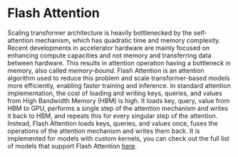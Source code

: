 # Flash Attention

Scaling transformer architecture is heavily bottlenecked by the self-attention mechanism, which has quadratic time and memory complexity. Recent developments in accelerator hardware are mainly focused on enhancing compute capacities and not memory and transferring data between hardware. This results in attention operation having a bottleneck in memory, also called _memory-bound_. Flash Attention is an attention algorithm used to reduce this problem and scale transformer-based models more efficiently, enabling faster training and inference. 
In standard attention implementation, the cost of loading and writing keys, queries, and values from High Bandwidth Memory (HBM) is high. It loads key, query, value from HBM to GPU, performs a single step of the attention mechanism and writes it back to HBM, and repeats this for every singular step of the attention. Instead, Flash Attention loads keys, queries, and values once, fuses the operations of the attention mechanism and writes them back. 
It is implemented for models with custom kernels, you can check out the full list of models that support Flash Attention [here](https://github.com/huggingface/text-generation-inference/tree/main/server/text_generation_server/models). 


